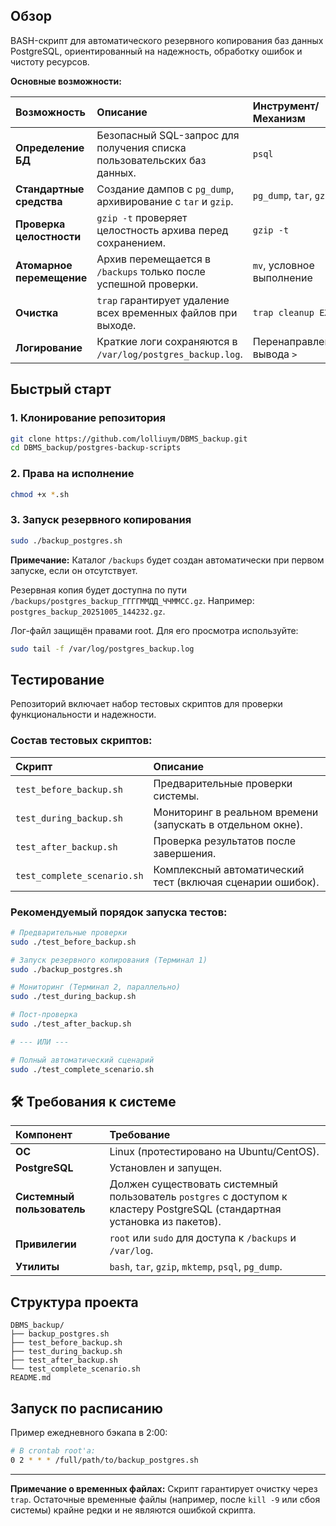##  Обзор

BASH-скрипт для автоматического резервного копирования баз данных PostgreSQL, ориентированный на надежность, обработку ошибок и чистоту ресурсов.

**Основные возможности:**

| Возможность           | Описание                                                              | Инструмент/Механизм        |
| :-------------------- | :-------------------------------------------------------------------- | :------------------------- |
| **Определение БД**    | Безопасный SQL-запрос для получения списка пользовательских баз данных. | `psql`                     |
| **Стандартные средства** | Создание дампов с `pg_dump`, архивирование с `tar` и `gzip`.       | `pg_dump`, `tar`, `gzip`   |
| **Проверка целостности** | `gzip -t` проверяет целостность архива перед сохранением.           | `gzip -t`                  |
| **Атомарное перемещение** | Архив перемещается в `/backups` только после успешной проверки.     | `mv`, условное выполнение  |
| **Очистка**           | `trap` гарантирует удаление всех временных файлов при выходе.         | `trap cleanup EXIT`        |
| **Логирование**       | Краткие логи сохраняются в `/var/log/postgres_backup.log`.             | Перенаправление вывода `>` |

##  Быстрый старт

### 1. Клонирование репозитория

```bash
git clone https://github.com/lolliuym/DBMS_backup.git
cd DBMS_backup/postgres-backup-scripts
```

### 2. Права на исполнение

```bash
chmod +x *.sh
```

### 3. Запуск резервного копирования

```bash
sudo ./backup_postgres.sh
```
**Примечание:** Каталог `/backups` будет создан автоматически при первом запуске, если он отсутствует.

Резервная копия будет доступна по пути `/backups/postgres_backup_ГГГГММДД_ЧЧММСС.gz`. Например: `postgres_backup_20251005_144232.gz`.

Лог-файл защищён правами root. Для его просмотра используйте:
```bash
sudo tail -f /var/log/postgres_backup.log
```

##  Тестирование

Репозиторий включает набор тестовых скриптов для проверки функциональности и надежности.

### Состав тестовых скриптов:

| Скрипт                  | Описание                                                  |
| :---------------------- | :-------------------------------------------------------- |
| `test_before_backup.sh` | Предварительные проверки системы.                         |
| `test_during_backup.sh` | Мониторинг в реальном времени (запускать в отдельном окне). |
| `test_after_backup.sh`  | Проверка результатов после завершения.                    |
| `test_complete_scenario.sh` | Комплексный автоматический тест (включая сценарии ошибок). |

### Рекомендуемый порядок запуска тестов:

```bash
# Предварительные проверки
sudo ./test_before_backup.sh

# Запуск резервного копирования (Терминал 1)
sudo ./backup_postgres.sh

# Мониторинг (Терминал 2, параллельно)
sudo ./test_during_backup.sh

# Пост-проверка
sudo ./test_after_backup.sh

# --- ИЛИ ---

# Полный автоматический сценарий
sudo ./test_complete_scenario.sh
```

## 🛠 Требования к системе

| Компонент         | Требование                                          |
| :---------------- | :-------------------------------------------------- |
| **ОС**            | Linux (протестировано на Ubuntu/CentOS).            |
| **PostgreSQL**    | Установлен и запущен.                               |
| **Системный пользователь** | Должен существовать системный пользователь `postgres` с доступом к кластеру PostgreSQL (стандартная установка из пакетов). |
| **Привилегии**    | `root` или `sudo` для доступа к `/backups` и `/var/log`. |
| **Утилиты**       | `bash`, `tar`, `gzip`, `mktemp`, `psql`, `pg_dump`. |

##  Структура проекта

```
DBMS_backup/
├── backup_postgres.sh
├── test_before_backup.sh
├── test_during_backup.sh
├── test_after_backup.sh
└── test_complete_scenario.sh
README.md
```

## Запуск по расписанию

Пример ежедневного бэкапа в 2:00:
```bash
# В crontab root'а:
0 2 * * * /full/path/to/backup_postgres.sh

```

---
**Примечание о временных файлах:** Скрипт гарантирует очистку через `trap`. Остаточные временные файлы (например, после `kill -9` или сбоя системы) крайне редки и не являются ошибкой скрипта.